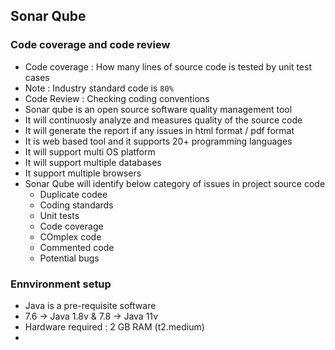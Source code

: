 ## Sonar Qube
### Code coverage and code review
- Code coverage : How many lines of source code is tested by unit test cases
- Note : Industry standard code is `80%`
- Code Review : Checking coding conventions
- Sonar qube is an open source software quality management tool
- It will continuosly analyze and measures quality of the source code
- It will generate the report if any issues in html format / pdf format
- It is web based tool and it supports 20+ programming languages
- It will support multi OS platform
- It will support multiple databases
- It support multiple browsers
- Sonar Qube will identify below category of issues in project source code
  - Duplicate codee
  - Coding standards
  - Unit tests
  - Code coverage
  - COmplex code
  - Commented code
  - Potential bugs
### Ennvironment setup
- Java is a pre-requisite software
- 7.6 -> Java 1.8v & 7.8 -> Java 11v
- Hardware required : 2 GB RAM (t2.medium)
- 
